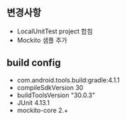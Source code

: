 ## 변경사항
* LocalUnitTest project 합침
* Mockito 샘플 추가

## build config
* com.android.tools.build:gradle:4.1.1
* compileSdkVersion 30
* buildToolsVersion "30.0.3"
* JUnit 4.13.1
* mockito-core 2.+
